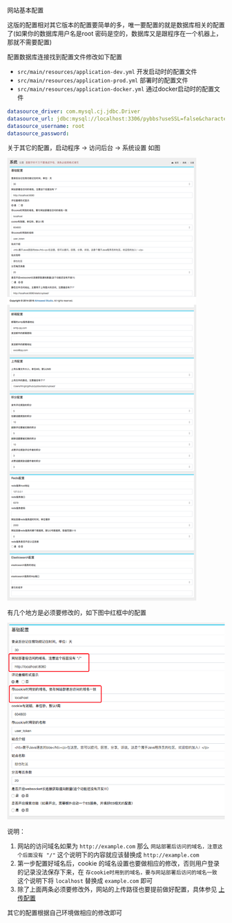 网站基本配置

这版的配置相对其它版本的配置要简单的多，唯一要配置的就是数据库相关的配置了(如果你的数据库用户名是root 密码是空的，数据库又是跟程序在一个机器上，那就不需要配置)

配置数据库连接找到配置文件修改如下配置

- `src/main/resources/application-dev.yml` 开发启动时的配置文件
- `src/main/resources/application-prod.yml` 部署时的配置文件
- `src/main/resources/application-docker.yml` 通过docker启动时的配置文件

```yml
datasource_driver: com.mysql.cj.jdbc.Driver
datasource_url: jdbc:mysql://localhost:3306/pybbs?useSSL=false&characterEncoding=utf8
datasource_username: root
datasource_password:
```

关于其它的配置，启动程序 -> 访问后台 -> 系统设置  如图

![](../assets/2019-01-03T07-26-04.441Z.png)

有几个地方是必须要修改的，如下图中红框中的配置

![](../assets/QQ20190103-155656.png)

说明：

1. 网站的访问域名如果为 `http://example.com` 那么 `网站部署后访问的域名，注意这个后面没有 "/"` 这个说明下的内容就应该替换成 `http://example.com`
2. 第一步配置好域名后，cookie 的域名设置也要做相应的修改，否则用户登录的记录没法保存下来，在 `存cookie时用到的域名，要与网站部署后访问的域名一致` 这个说明下将 `localhost` 替换成 `example.com` 即可
3. 除了上面两条必须要修改外，网站的上传路径也要提前做好配置，具体参见 [上传配置](zh-cn/upload)

其它的配置根据自己环境做相应的修改即可
